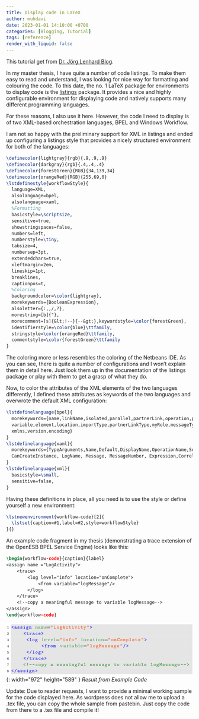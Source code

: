```yaml
---
title: Display code in LaTeX
author: muhdavi
date: 2023-01-01 14:10:00 +0700
categories: [Blogging, Tutorial]
tags: [reference]
render_with_liquid: false
---
```


This tutorial get from [Dr. Jörg Lenhard Blog](https://joerglenhard.wordpress.com/2011/03/10/display-xml-bpel-wf-code-in-latex/).

In my master thesis, I have quite a number of code listings. To make them easy to read and understand, I was looking for nice way for formatting and colouring the code. To this date, the no. 1 LaTeX package for environments to display code is the [listings](https://www.ctan.org/tex-archive/macros/latex/contrib/listings/) package. It provides a nice and highly configurable environment for displaying code and natively supports many different programming languages.

For these reasons, I also use it here. However, the code I need to display is of two XML-based orchestration languages, BPEL and Windows Workflow.

I am not so happy with the preliminary support for XML in listings and ended up configuring a listings style that provides a nicely structured environment for both of the languages:

```latex
\definecolor{lightgray}{rgb}{.9,.9,.9}
\definecolor{darkgray}{rgb}{.4,.4,.4}
\definecolor{forestGreen}{RGB}{34,139,34}
\definecolor{orangeRed}{RGB}{255,69,0}
\lstdefinestyle{workflowStyle}{
  language=XML,
  alsolanguage=bpel,
  alsolanguage=xaml,
  %Formatting
  basicstyle=\scriptsize,
  sensitive=true,
  showstringspaces=false,
  numbers=left,
  numberstyle=\tiny,
  tabsize=4,
  numbersep=3pt,
  extendedchars=true,
  xleftmargin=2em,
  lineskip=1pt,
  breaklines,
  captionpos=t,
  %Coloring
  backgroundcolor=\color{lightgray},
  morekeywords={BooleanExpression},
  alsoletter={:,,/,?},
  morestring=[b]{"},
  morecomment=[s]{&lt;!--}{--&gt;},keywordstyle=\color{forestGreen},
  identifierstyle=\color{blue}\ttfamily,
  stringstyle=\color{orangeRed}\ttfamily,
  commentstyle=\color{forestGreen}\ttfamily
}
```

The coloring more or less resembles the coloring of the Netbeans IDE. As you can see, there is quite a number of configurations and I won’t explain them in detail here. Just look them up in the documentation of the listings package or play with them to get a grasp of what they do.

Now, to color the attributes of the XML elements of the two languages differently, I defined these attributes as keywords of the two languages and overwrote the default XML configuration:

```latex
\lstdefinelanguage{bpel}{
  morekeywords={name,linkName,isolated,parallel,partnerLink,operation,portType,inputVariable,createInstance,
  variable,element,location,importType,partnerLinkType,myRole,messageType,properties,level,outputVariable,
  xmlns,version,encoding}
}
\lstdefinelanguage{xaml}{
  morekeywords={TypeArguments,Name,Default,DisplayName,OperationName,ServiceContractName,Key,AddressUri,
  CanCreateInstance, LogName, Message, MessageNumber, Expression,CorrelationHandle,Request}
}
\lstdefinelanguage{xml}{
  basicstyle=\small,
  sensitive=false,
}
```

Having these definitions in place, all you need is to use the style or define yourself a new environment:

```latex
\lstnewenvironment{workflow-code}[2]{
  \lstset{caption=#1,label=#2,style=workflowStyle}
}{}
```

An example code fragment in my thesis (demonstrating a trace extension of the OpenESB BPEL Service Engine) looks like this:

```latex
\begin{workflow-code}{caption}{label}
<assign name ="LogActivity">
    <trace>
        <log level="info" location="onComplete">
            <from variable="logMessage"/>
        </log>
    </trace>
    <!--copy a meaningful message to variable logMessage-->
</assign>
\end{workflow-code}
```

![Desktop View](/assets/posts/20230101/assign.png){: width="972" height="589" }
_Result from Example Code_

Update: Due to reader requests, I want to provide a minimal working sample for the code displayed here. As wordpress does not allow me to upload a .tex file, you can copy the whole sample from pastebin. Just copy the code from there to a .tex file and compile it!
